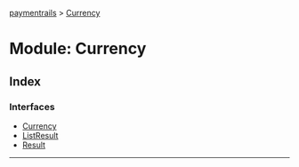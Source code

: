 [paymentrails](../README.md) > [Currency](../modules/currency.md)



# Module: Currency

## Index

### Interfaces

* [Currency](../interfaces/currency.currency-1.md)
* [ListResult](../interfaces/currency.listresult.md)
* [Result](../interfaces/currency.result.md)



---
